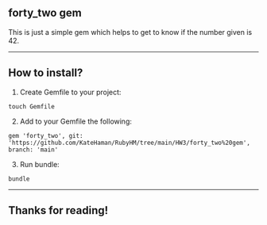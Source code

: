 ## forty_two gem

This is just a simple gem which helps to get to know if the number given is 42.

------------------------------------------------------------------------------------------------------------

## How to install?

1. Create Gemfile to your project:
```
touch Gemfile
```
2. Add to your Gemfile the following:
```
gem 'forty_two', git: 'https://github.com/KateHaman/RubyHM/tree/main/HW3/forty_two%20gem', branch: 'main'
```
3. Run bundle:
```
bundle
```

------------------------------------------------------------------------------------------------------------

## Thanks for reading!

